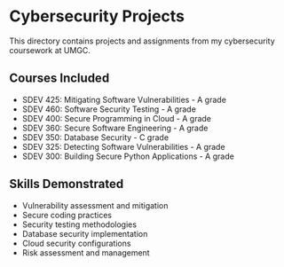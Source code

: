# Cybersecurity Projects

This directory contains projects and assignments from my cybersecurity coursework at UMGC.

## Courses Included

- SDEV 425: Mitigating Software Vulnerabilities - A grade
- SDEV 460: Software Security Testing - A grade
- SDEV 400: Secure Programming in Cloud - A grade
- SDEV 360: Secure Software Engineering - A grade
- SDEV 350: Database Security - C grade
- SDEV 325: Detecting Software Vulnerabilities - A grade
- SDEV 300: Building Secure Python Applications - A grade

## Skills Demonstrated

- Vulnerability assessment and mitigation
- Secure coding practices
- Security testing methodologies
- Database security implementation
- Cloud security configurations
- Risk assessment and management
